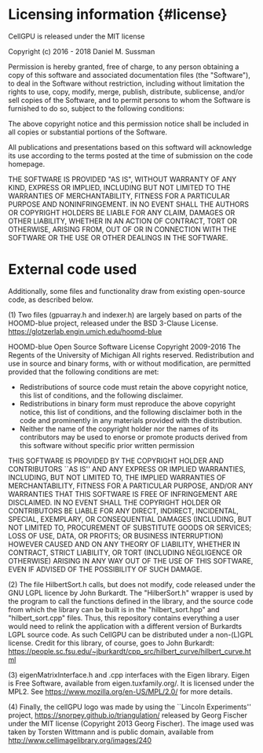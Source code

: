 # Licensing information {#license}

CellGPU is released under the MIT license

Copyright (c) 2016 - 2018 Daniel M. Sussman

Permission is hereby granted, free of charge, to any person obtaining a copy of this software and associated
documentation files (the "Software"), to deal in the Software without restriction, including without limitation
the rights to use, copy, modify, merge, publish, distribute, sublicense, and/or sell copies of the Software,
and to permit persons to whom the Software is furnished to do so, subject to the following conditions:

The above copyright notice and this permission notice shall be included in all copies or substantial portions of the Software.

All publications and presentations based on this softward will acknowledge its use according to the terms posted at the time of submission on the code homepage.

THE SOFTWARE IS PROVIDED "AS IS", WITHOUT WARRANTY OF ANY KIND, EXPRESS OR IMPLIED, INCLUDING BUT NOT LIMITED
TO THE WARRANTIES OF MERCHANTABILITY, FITNESS FOR A PARTICULAR PURPOSE AND NONINFRINGEMENT. IN NO EVENT SHALL
THE AUTHORS OR COPYRIGHT HOLDERS BE LIABLE FOR ANY CLAIM, DAMAGES OR OTHER LIABILITY, WHETHER IN AN ACTION OF
CONTRACT, TORT OR OTHERWISE, ARISING FROM, OUT OF OR IN CONNECTION WITH THE SOFTWARE OR THE USE OR OTHER
DEALINGS IN THE SOFTWARE.

# External code used

Additionally, some files and functionality draw from existing open-source code, as described below.

(1) Two files (gpuarray.h and indexer.h) are largely based on parts of the HOOMD-blue project, released
under the BSD 3-Clause License.
https://glotzerlab.engin.umich.edu/hoomd-blue

HOOMD-blue Open Source Software License Copyright 2009-2016 The Regents of
the University of Michigan All rights reserved.
Redistribution and use in source and binary forms, with or without modification, are permitted provided that the following conditions are met:
* Redistributions of source code must retain the above copyright notice, this list of conditions, and the following disclaimer.
* Redistributions in binary form must reproduce the above copyright notice, this list of conditions, and the following disclaimer both in the code and prominently in any materials provided with the distribution.
* Neither the name of the copyright holder nor the names of its contributors may be used to enorse or promote products derived from this software without specific prior written permission

THIS SOFTWARE IS PROVIDED BY THE COPYRIGHT HOLDER AND CONTRIBUTORS ``AS IS'' AND ANY EXPRESS OR IMPLIED WARRANTIES,
INCLUDING, BUT NOT LIMITED TO, THE IMPLIED WARRANTIES OF MERCHANTABILITY, FITNESS FOR A PARTICULAR PURPOSE, AND/OR
ANY WARRANTIES THAT THIS SOFTWARE IS FREE OF INFRINGEMENT ARE DISCLAIMED. IN NO EVENT SHALL THE COPYRIGHT HOLDER
OR CONTRIBUTORS BE LIABLE FOR ANY DIRECT, INDIRECT, INCIDENTAL, SPECIAL, EXEMPLARY, OR CONSEQUENTIAL DAMAGES
(INCLUDING, BUT NOT LIMITED TO, PROCUREMENT OF SUBSTITUTE GOODS OR SERVICES; LOSS OF USE, DATA, OR PROFITS; OR
BUSINESS INTERRUPTION) HOWEVER CAUSED AND ON ANY THEORY OF LIABILITY, WHETHER IN CONTRACT, STRICT LIABILITY, OR
TORT (INCLUDING NEGLIGENCE OR OTHERWISE) ARISING IN ANY WAY OUT OF THE USE OF THIS SOFTWARE, EVEN IF ADVISED OF
THE POSSIBILITY OF SUCH DAMAGE.

(2) The file HilbertSort.h calls, but does not modify, code released under the GNU LGPL licence by John
Burkardt. The "HilberSort.h" wrapper is used by the program to call the functions defined in the
library, and the source code from which the library can be built is in the "hilbert_sort.hpp" and
"hilbert_sort.cpp" files. Thus, this repository contains everything a user would need to relink the
application with a different version of Burkardts LGPL source code. As such CellGPU can be distributed
under a non-(L)GPL license. Credit for this library, of course, goes to John Burkardt:
https://people.sc.fsu.edu/~jburkardt/cpp_src/hilbert_curve/hilbert_curve.html

(3) eigenMatrixInterface.h and .cpp interfaces with the Eigen library. Eigen is Free Software,
available from eigen.tuxfamily.org/. It is licensed under the MPL2. See https://www.mozilla.org/en-US/MPL/2.0/ for more details.

(4) Finally, the cellGPU logo was made by using the ``Lincoln Experiments'' project,
https://snorpey.github.io/triangulation/ released by Georg Fischer under the MIT license
(Copyright 2013 Georg Fischer). The image used was taken by Torsten Wittmann and is public domain,
available from http://www.cellimagelibrary.org/images/240
